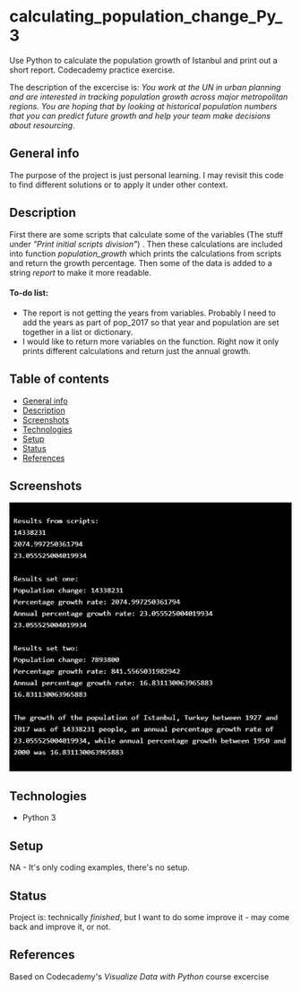 # calculating_population_change_Py_3
Use Python to calculate the population growth of Istanbul and print out a short report. Codecademy practice exercise.

The description of the excercise is: _You work at the UN in urban planning and are interested in tracking population growth across major metropolitan regions. You are hoping that by looking at historical population numbers that you can predict future growth and help your team make decisions about resourcing_.


## General info
The purpose of the project is just personal learning. I may revisit this code to find different solutions or to apply it under other context. 

## Description
First there are some scripts that calculate some of the variables (The stuff under _"Print initial scripts division"_) . Then these calculations are included into function _population_growth_ which prints the calculations from scripts and return the growth percentage. Then some of the data is added to a string _report_ to make it more readable. 

#### To-do list:
* The report is not getting the years from variables. Probably I need to add the years as part of pop_2017 so that year and population are set together in a list or dictionary.
* I would like to return more variables on the function. Right now it only prints different calculations and return just the annual growth. 


## Table of contents
* [General info](#general-info)
* [Description](#description)
* [Screenshots](#screenshots)
* [Technologies](#technologies)
* [Setup](#setup)
* [Status](#status)
* [References](#references)


## Screenshots
![Example screenshot](screenshot.jpg)

## Technologies
* Python 3

## Setup
NA - It's only coding examples, there's no setup.

## Status
Project is: technically _finished_, but I want to do some improve it - may come back and improve it, or not.

## References
Based on Codecademy's _Visualize Data with Python_ course excercise
